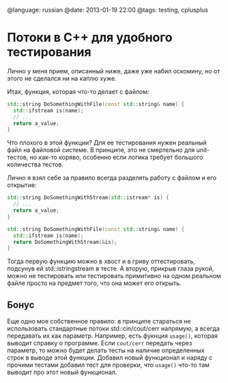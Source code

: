 @language: russian
@date: 2013-01-19 22:00
@tags: testing, cplusplus

Потоки в С++ для удобного тестирования
======================================

Лично у меня прием, описанный ниже, даже уже набил оскомину, но от этого
не сделался ни на каплю хуже.

Итак, функция, которая что-то делает с файлом:

``` c++
std::string DoSomethingWithFile(const std::string& name) {
  std::ifstream is(name);
  // ...
  return a_value;
}
```

Что плохого в этой функции? Для ее тестирования нужен реальный файл на
файловой системе. В принципе, это не смертельно для unit-тестов, но как-то
коряво, особенно если логика требует большого количества тестов.

Лично я взял себе за правило всегда разделять работу с файлом и его
открытие:

``` c++
std::string DoSomethingWithStream(std::istream* is) {
  // ...
  return a_value;
}

std::string DoSomethingWithFile(const std::string& name) {
  std::ifstream is(name);
  return DoSomethingWithStream(&is);
}
```

Тогда первую функцию можно в хвост и в гриву оттестировать, подсунув ей
std::istringstream в тесте. А вторую, прикрыв глаза рукой, можно не
тестировать или тестировать примитивно на одном реальном файле просто на
предмет того, что она может его открыть.

Бонус
-----

Еще одно мое собственное правило: в принципе стараться не использовать
стандартные потоки std::cin/cout/cerr напрямую, а всегда передавать их как
параметр. Например, есть фукнция `usage()`, которая выводит справку о
программе. Если `cout/cerr` передать через параметр, то можно будет
делать тесты на наличие определенных строк в выводе этой функции. Добавил
новый функционал и наряду с прочими тестами добавил тест для проверки, что
`usage()` что-то там выводит про этот новый функционал.
